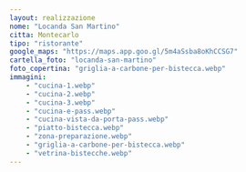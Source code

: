 ```yaml
---
layout: realizzazione
nome: "Locanda San Martino"
citta: Montecarlo
tipo: "ristorante"
google_maps: "https://maps.app.goo.gl/5m4aSsba8oKhCCSG7"
cartella_foto: "locanda-san-martino"
foto_copertina: "griglia-a-carbone-per-bistecca.webp"
immagini:
    - "cucina-1.webp"
    - "cucina-2.webp"
    - "cucina-3.webp"
    - "cucina-e-pass.webp"
    - "cucina-vista-da-porta-pass.webp"
    - "piatto-bistecca.webp"
    - "zona-preparazione.webp"
    - "griglia-a-carbone-per-bistecca.webp"
    - "vetrina-bistecche.webp"
---
```


